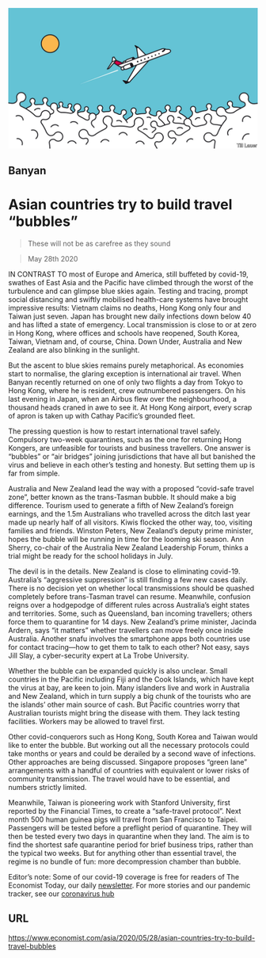![](./images/20200530_ASD001_0.jpg)

## Banyan

# Asian countries try to build travel “bubbles”

> These will not be as carefree as they sound

> May 28th 2020

IN CONTRAST TO most of Europe and America, still buffeted by covid-19, swathes of East Asia and the Pacific have climbed through the worst of the turbulence and can glimpse blue skies again. Testing and tracing, prompt social distancing and swiftly mobilised health-care systems have brought impressive results: Vietnam claims no deaths, Hong Kong only four and Taiwan just seven. Japan has brought new daily infections down below 40 and has lifted a state of emergency. Local transmission is close to or at zero in Hong Kong, where offices and schools have reopened, South Korea, Taiwan, Vietnam and, of course, China. Down Under, Australia and New Zealand are also blinking in the sunlight.

But the ascent to blue skies remains purely metaphorical. As economies start to normalise, the glaring exception is international air travel. When Banyan recently returned on one of only two flights a day from Tokyo to Hong Kong, where he is resident, crew outnumbered passengers. On his last evening in Japan, when an Airbus flew over the neighbourhood, a thousand heads craned in awe to see it. At Hong Kong airport, every scrap of apron is taken up with Cathay Pacific’s grounded fleet.

The pressing question is how to restart international travel safely. Compulsory two-week quarantines, such as the one for returning Hong Kongers, are unfeasible for tourists and business travellers. One answer is “bubbles” or “air bridges” joining jurisdictions that have all but banished the virus and believe in each other’s testing and honesty. But setting them up is far from simple.

Australia and New Zealand lead the way with a proposed “covid-safe travel zone”, better known as the trans-Tasman bubble. It should make a big difference. Tourism used to generate a fifth of New Zealand’s foreign earnings, and the 1.5m Australians who travelled across the ditch last year made up nearly half of all visitors. Kiwis flocked the other way, too, visiting families and friends. Winston Peters, New Zealand’s deputy prime minister, hopes the bubble will be running in time for the looming ski season. Ann Sherry, co-chair of the Australia New Zealand Leadership Forum, thinks a trial might be ready for the school holidays in July. 

The devil is in the details. New Zealand is close to eliminating covid-19. Australia’s “aggressive suppression” is still finding a few new cases daily. There is no decision yet on whether local transmissions should be quashed completely before trans-Tasman travel can resume. Meanwhile, confusion reigns over a hodgepodge of different rules across Australia’s eight states and territories. Some, such as Queensland, ban incoming travellers; others force them to quarantine for 14 days. New Zealand’s prime minister, Jacinda Ardern, says “it matters” whether travellers can move freely once inside Australia. Another snafu involves the smartphone apps both countries use for contact tracing—how to get them to talk to each other? Not easy, says Jill Slay, a cyber-security expert at La Trobe University.

Whether the bubble can be expanded quickly is also unclear. Small countries in the Pacific including Fiji and the Cook Islands, which have kept the virus at bay, are keen to join. Many islanders live and work in Australia and New Zealand, which in turn supply a big chunk of the tourists who are the islands’ other main source of cash. But Pacific countries worry that Australian tourists might bring the disease with them. They lack testing facilities. Workers may be allowed to travel first.

Other covid-conquerors such as Hong Kong, South Korea and Taiwan would like to enter the bubble. But working out all the necessary protocols could take months or years and could be derailed by a second wave of infections. Other approaches are being discussed. Singapore proposes “green lane” arrangements with a handful of countries with equivalent or lower risks of community transmission. The travel would have to be essential, and numbers strictly limited.

Meanwhile, Taiwan is pioneering work with Stanford University, first reported by the Financial Times, to create a “safe-travel protocol”. Next month 500 human guinea pigs will travel from San Francisco to Taipei. Passengers will be tested before a preflight period of quarantine. They will then be tested every two days in quarantine when they land. The aim is to find the shortest safe quarantine period for brief business trips, rather than the typical two weeks. But for anything other than essential travel, the regime is no bundle of fun: more decompression chamber than bubble.

Editor’s note: Some of our covid-19 coverage is free for readers of The Economist Today, our daily [newsletter](https://www.economist.com/https://my.economist.com/user#newsletter). For more stories and our pandemic tracker, see our [coronavirus hub](https://www.economist.com//news/2020/03/11/the-economists-coverage-of-the-coronavirus)

## URL

https://www.economist.com/asia/2020/05/28/asian-countries-try-to-build-travel-bubbles
